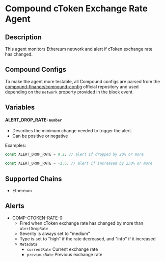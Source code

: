 # Compound cToken Exchange Rate Agent

## Description

This agent monitors Ethereum network and alert if cToken exchange rate has changed.

## Compound Configs

To make the agent more testable, all Compound configs are parsed
from the [compound-finance/compound-config](https://github.com/compound-finance/compound-config)
official repository and used depending on the `network` property provided in the block event.

## Variables

#### ALERT_DROP_RATE: `number`
- Describes the minimum change needed to trigger the alert.
- Can be positive or negative

Examples:
```javascript
const ALERT_DROP_RATE = 0.2; // alert if dropped by 20% or more

const ALERT_DROP_RATE = -2.5; // alert if increased by 250% or more
```


## Supported Chains

- Ethereum

## Alerts

- COMP-CTOKEN-RATE-0
  - Fired when cToken exchange rate has changed by more than `alertDropRate`
  - Severity is always set to "medium"
  - Type is set to "high" if the rate decreased, and "info" if it increased
  - `Metadata` 
    - `currentRate` Current exchange rate
    - `previousRate` Previous exchange rate
